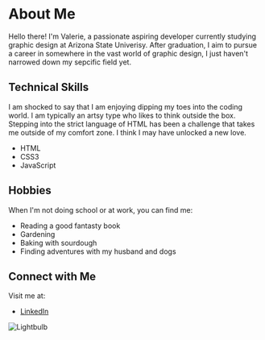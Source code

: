 <!DOCTYPE html>
<html lang="en">
<head>
    <meta charset="UTF-8">
    <meta name="viewport" content="width=device-width, initial-scale=1.0">
</head>
<body>
    <h1>About Me</h1>
    <p>Hello there! I'm Valerie, a passionate aspiring developer currently studying graphic design at Arizona State Univerisy. After graduation, I aim to pursue a career in somewhere in the vast world of graphic design, I just haven't narrowed down my sepcific field yet.</p>
    <h2>Technical Skills</h2>
      <p>I am shocked to say that I am enjoying dipping my toes into the coding world. I am typically an artsy type who likes to think outside the box. Stepping into the strict language of HTML has been a challenge that takes me outside of my comfort zone. I think I may have unlocked a new love.</p>
        <ul>
            <li>HTML</li>
            <li>CSS3</li>
            <li>JavaScript</li> 
        </ul>
    <h2>Hobbies</h2>
      <p>When I'm not doing school or at work, you can find me:</p>
      <ul>
          <li>Reading a good fantasty book</li>
          <li>Gardening</li>
          <li>Baking with sourdough</li>
          <li>Finding adventures with my husband and dogs</li>
      </ul>
    <h2>Connect with Me</h2>
      <p>Visit me at:</p>
        <ul>
            <li><a href="https://www.linkedin.com/in/valerie-c-08709947/">LinkedIn</a></li>
        </ul>
    <img src="graphic-design-lightbulb.jpg" alt="Lightbulb">
</body>
</html>

